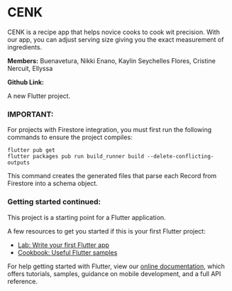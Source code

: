 # CENK

CENK is a recipe app that helps novice cooks to cook wit precision. With our app, you can adjust serving size giving you the exact measurement of ingredients.


**Members:**
Buenavetura, Nikki
Enano, Kaylin Seychelles
Flores, Cristine
Nercuit, Ellyssa

**Github Link:**

A new Flutter project.

### IMPORTANT:

For projects with Firestore integration, you must first run the following commands to ensure the project compiles:

```
flutter pub get
flutter packages pub run build_runner build --delete-conflicting-outputs
```

This command creates the generated files that parse each Record from Firestore into a schema object.

### Getting started continued:

This project is a starting point for a Flutter application.

A few resources to get you started if this is your first Flutter project:

- [Lab: Write your first Flutter app](https://flutter.dev/docs/get-started/codelab)
- [Cookbook: Useful Flutter samples](https://flutter.dev/docs/cookbook)

For help getting started with Flutter, view our
[online documentation](https://flutter.dev/docs), which offers tutorials,
samples, guidance on mobile development, and a full API reference.
